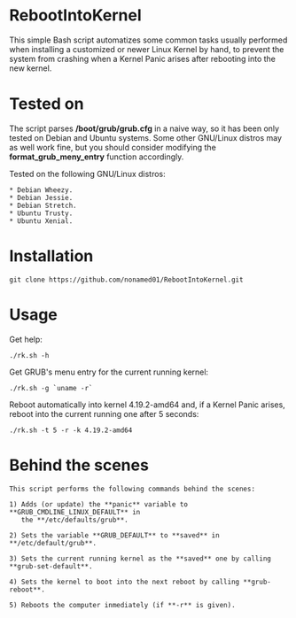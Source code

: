 # RebootIntoKernel

This simple Bash script automatizes some common tasks usually performed when
installing a customized or newer Linux Kernel by hand, to prevent the system
from crashing when a Kernel Panic arises after rebooting into the new kernel.

# Tested on

The script parses **/boot/grub/grub.cfg** in a naive way, so it has been
only tested on Debian and Ubuntu systems. Some other GNU/Linux distros may
as well work fine, but you should consider modifying the
**format_grub_meny_entry** function accordingly.

Tested on the following GNU/Linux distros:

	* Debian Wheezy.
	* Debian Jessie.
	* Debian Stretch.
	* Ubuntu Trusty.
	* Ubuntu Xenial.

# Installation

	git clone https://github.com/nonamed01/RebootIntoKernel.git

# Usage

Get help:

	./rk.sh -h

Get GRUB's menu entry for the current running kernel:

	./rk.sh -g `uname -r`

Reboot automatically into kernel 4.19.2-amd64 and, if a Kernel Panic
arises, reboot into the current running one after 5 seconds:

	./rk.sh -t 5 -r -k 4.19.2-amd64

# Behind the scenes

	This script performs the following commands behind the scenes:

	1) Adds (or update) the **panic** variable to **GRUB_CMDLINE_LINUX_DEFAULT** in
	   the **/etc/defaults/grub**.

	2) Sets the variable **GRUB_DEFAULT** to **saved** in **/etc/default/grub**.

	3) Sets the current running kernel as the **saved** one by calling **grub-set-default**.

	4) Sets the kernel to boot into the next reboot by calling **grub-reboot**.

	5) Reboots the computer inmediately (if **-r** is given).
